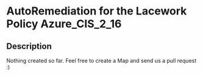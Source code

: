 # AutoRemediation for the Lacework Policy Azure_CIS_2_16

## Description
Nothing created so far. Feel free to create a Map and send us a pull request :)

